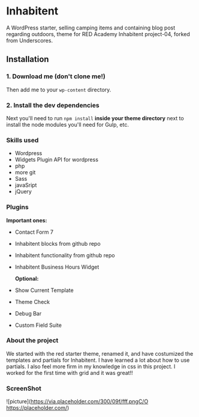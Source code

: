 # Inhabitent

A WordPress starter, selling camping items and containing blog post regarding outdoors, theme for RED Academy Inhabitent project-04, forked from Underscores.

## Installation

### 1. Download me (don't clone me!)

Then add me to your `wp-content` directory.

### 2. Install the dev dependencies

Next you'll need to run `npm install` **inside your theme directory** next to install the node modules you'll need for Gulp, etc.

### Skills used

- Wordpress
- Widgets Plugin API for wordpress
- php
- more git
- Sass
- javaSript
- jQuery

### Plugins

**Important ones:**

- Contact Form 7
- Inhabitent blocks from github repo
- Inhabitent functionality from github repo
- Inhabitent Business Hours Widget

  **Optional:**

- Show Current Template
- Theme Check
- Debug Bar
- Custom Field Suite

### About the project

We started with the red starter theme, renamed it, and have costumized the templates and partials for Inhabitent. I have learned a lot about how to use partials. I also feel more firm in my knowledge in css in this project. I worked for the first time with grid and it was great!!

### ScreenShot

![picture](https://via.placeholder.com/300/09f/fff.pngC/O https://placeholder.com/)
